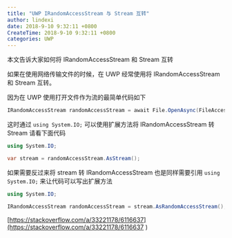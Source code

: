 ```yaml
---
title: "UWP IRandomAccessStream 与 Stream 互转"
author: lindexi
date: 2018-9-10 9:32:11 +0800
CreateTime: 2018-9-10 9:32:11 +0800
categories: UWP
---
```


本文告诉大家如何将 IRandomAccessStream 和 Stream 互转

<!--more-->



<div id="toc"></div>

<!-- csdn -->

如果在使用网络传输文件的时候，在 UWP 经常使用将 IRandomAccessStream 和 Stream 互转。

因为在 UWP 使用打开文件作为流的最简单代码如下

```csharp
IRandomAccessStream randomAccessStream = await File.OpenAsync(FileAccessMode.Read)
```

这时通过 `using System.IO;` 可以使用扩展方法将 IRandomAccessStream 转 Stream 请看下面代码

```csharp
using System.IO;

var stream = randomAccessStream.AsStream();
```

如果需要反过来将 stream 转 IRandomAccessStream 也是同样需要引用 `using System.IO;` 来让代码可以写出扩展方法

```csharp
using System.IO;

IRandomAccessStream randomAccessStream = stream.AsRandomAccessStream();
```

[https://stackoverflow.com/a/33221178/6116637](https://stackoverflow.com/a/33221178/6116637 )

